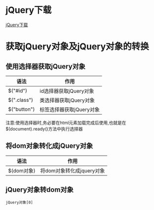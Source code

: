# jQuery下载

[jQuery下载](https://jquery.com/download/)

# 获取jQuery对象及jQuery对象的转换

## 使用选择器获取jQuery对象

语法|作用
--|--
$("#id")|id选择器获取jQuery对象
$(".class")|类选择器获取jQuery对象
$("button")|标签选择器获取jQuery对象

注意:使用选择器时,务必要在html元素加载完成后使用,也就是在$(document).ready()方法中执行选择器

## 将dom对象转化成jQuery对象

语法|作用
--|--
$(dom对象)|将dom对象转化成jquery对象

## jQuery对象转dom对象

```
jQuery对象[0]
```